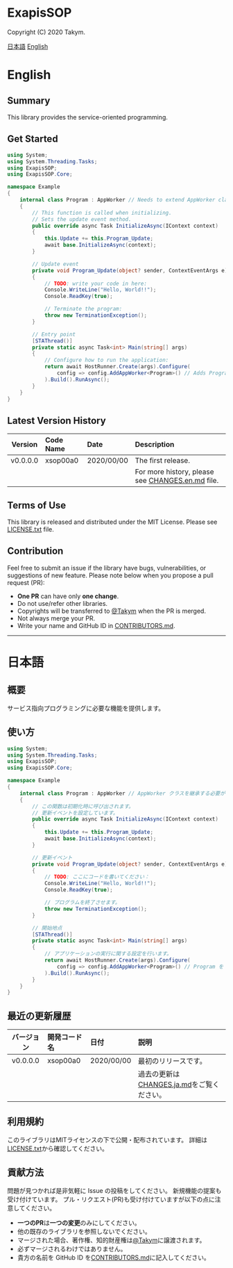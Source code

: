 # ExapisSOP
Copyright (C) 2020 Takym.

[日本語](#ja)
[English](#en)

# <a id="en"></a>English
## Summary
This library provides the service-oriented programming.

## Get Started
```csharp
using System;
using System.Threading.Tasks;
using ExapisSOP;
using ExapisSOP.Core;

namespace Example
{
	internal class Program : AppWorker // Needs to extend AppWorker class.
	{
		// This function is called when initializing.
		// Sets the update event method.
		public override async Task InitializeAsync(IContext context)
		{
			this.Update += this.Program_Update;
			await base.InitializeAsync(context);
		}

		// Update event
		private void Program_Update(object? sender, ContextEventArgs e)
		{
			// TODO: write your code in here:
			Console.WriteLine("Hello, World!!");
			Console.ReadKey(true);

			// Terminate the program:
			throw new TerminationException();
		}

		// Entry point
		[STAThread()]
		private static async Task<int> Main(string[] args)
		{
			// Configure how to run the application:
			return await HostRunner.Create(args).Configure(
				config => config.AddAppWorker<Program>() // Adds Program as an AppWorker
			).Build().RunAsync();
		}
	}
}
```

## Latest Version History
|Version |Code Name|Date      |Description       |
|:------:|:--------|:---------|:-----------------|
|v0.0.0.0|xsop00a0 |2020/00/00|The first release.|
||||For more history, please see [CHANGES.en.md](./CHANGES.en.md) file.|

## Terms of Use
This library is released and distributed under the MIT License.
Please see [LICENSE.txt](./LICENSE.txt) file.
<!-- Special thanks to all [core collaborators and contributors](./CONTRIBUTORS.md) for this project. -->

## Contribution
Feel free to submit an issue if the library have bugs, vulnerabilities, or
suggestions of new feature.
Please note below when you propose a pull request (PR):
* **One PR** can have only **one change**.
* Do not use/refer other libraries.
* Copyrights will be transferred to [@Takym](https://github.com/Takym) when the PR is merged.
* Not always merge your PR.
* Write your name and GitHub ID in [CONTRIBUTORS.md](./CONTRIBUTORS.md).

***


# <a id="ja"></a>日本語
## 概要
サービス指向プログラミングに必要な機能を提供します。

## 使い方
```csharp
using System;
using System.Threading.Tasks;
using ExapisSOP;
using ExapisSOP.Core;

namespace Example
{
	internal class Program : AppWorker // AppWorker クラスを継承する必要があります。
	{
		// この関数は初期化時に呼び出されます。
		// 更新イベントを設定しています。
		public override async Task InitializeAsync(IContext context)
		{
			this.Update += this.Program_Update;
			await base.InitializeAsync(context);
		}

		// 更新イベント
		private void Program_Update(object? sender, ContextEventArgs e)
		{
			// TODO: ここにコードを書いてください：
			Console.WriteLine("Hello, World!!");
			Console.ReadKey(true);

			// プログラムを終了させます。
			throw new TerminationException();
		}

		// 開始地点
		[STAThread()]
		private static async Task<int> Main(string[] args)
		{
			// アプリケーションの実行に関する設定を行います。
			return await HostRunner.Create(args).Configure(
				config => config.AddAppWorker<Program>() // Program を AppWorker として追加します。
			).Build().RunAsync();
		}
	}
}
```

## 最近の更新履歴
|バージョン|開発コード名|日付      |説明                |
|:--------:|:-----------|:---------|:-------------------|
|v0.0.0.0  |xsop00a0    |2020/00/00|最初のリリースです。|
||||過去の更新は[CHANGES.ja.md](./CHANGES.ja.md)をご覧ください。|

## 利用規約
このライブラリはMITライセンスの下で公開・配布されています。
詳細は[LICENSE.txt](./LICENSE.txt)から確認してください。
<!-- この場を借りてお礼を申し上げます。全ての[協力者さんと貢献者さん](./CONTRIBUTORS.md)に感謝致します。 -->

## 貢献方法
問題が見つかれば是非気軽に Issue の投稿をしてください。
新規機能の提案も受け付けています。
プル・リクエスト(PR)も受け付けていますが以下の点に注意してください。
* **一つのPR**は**一つの変更**のみにしてください。
* 他の既存のライブラリを参照しないでください。
* マージされた場合、著作権、知的財産権は[@Takym](https://github.com/Takym)に譲渡されます。
* 必ずマージされるわけではありません。
* 貴方の名前を GitHub ID を[CONTRIBUTORS.md](./CONTRIBUTORS.md)に記入してください。
